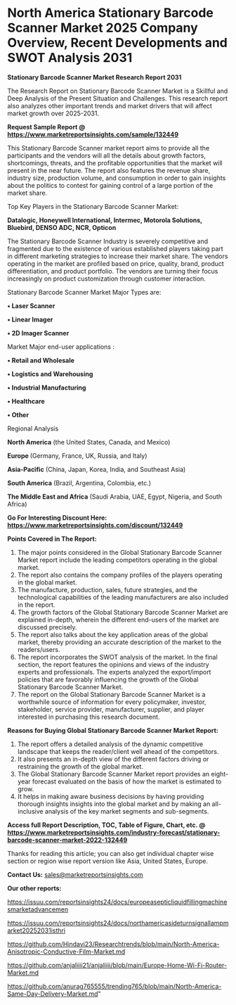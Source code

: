 # North America Stationary Barcode Scanner Market 2025 Company Overview, Recent Developments and SWOT Analysis 2031

<strong>Stationary Barcode Scanner Market Research Report 2031</strong>

The Research Report on Stationary Barcode Scanner Market is a Skillful and Deep Analysis of the Present Situation and Challenges. This research report also analyzes other important trends and market drivers that will affect market growth over 2025-2031.

<strong>Request Sample Report @ <a href=https://www.marketreportsinsights.com/sample/132449>https://www.marketreportsinsights.com/sample/132449</a></strong>

This Stationary Barcode Scanner market report aims to provide all the participants and the vendors will all the details about growth factors, shortcomings, threats, and the profitable opportunities that the market will present in the near future. The report also features the revenue share, industry size, production volume, and consumption in order to gain insights about the politics to contest for gaining control of a large portion of the market share.

Top Key Players in the Stationary Barcode Scanner Market:

<strong>Datalogic, Honeywell International, Intermec, Motorola Solutions, Bluebird, DENSO ADC, NCR, Opticon</strong>

The Stationary Barcode Scanner Industry is severely competitive and fragmented due to the existence of various established players taking part in different marketing strategies to increase their market share. The vendors operating in the market are profiled based on price, quality, brand, product differentiation, and product portfolio. The vendors are turning their focus increasingly on product customization through customer interaction.

Stationary Barcode Scanner Market Major Types are:

<strong>• Laser Scanner

• Linear Imager

• 2D Imager Scanner</strong>

Market Major end-user applications :

<strong>• Retail and Wholesale

• Logistics and Warehousing

• Industrial Manufacturing

• Healthcare

• Other</strong>

Regional Analysis

</u><strong><b>North America</b></strong> (the United States, Canada, and Mexico)

<strong><b>Europe </b></strong>(Germany, France, UK, Russia, and Italy)

<strong><b>Asia-Pacific</b></strong> (China, Japan, Korea, India, and Southeast Asia)

<strong><b>South America</b></strong> (Brazil, Argentina, Colombia, etc.)

<strong><b>The Middle East and Africa</b></strong> (Saudi Arabia, UAE, Egypt, Nigeria, and South Africa)

<strong>Go For Interesting Discount Here: <a href=https://www.marketreportsinsights.com/discount/132449>https://www.marketreportsinsights.com/discount/132449</a></strong>

<strong>Points Covered in The Report:</strong>
<ol>
  <li>The major points considered in the Global Stationary Barcode Scanner Market report include the leading competitors operating in the global market.</li>
  <li>The report also contains the company profiles of the players operating in the global market.</li>
  <li>The manufacture, production, sales, future strategies, and the technological capabilities of the leading manufacturers are also included in the report.</li>
  <li>The growth factors of the Global Stationary Barcode Scanner Market are explained in-depth, wherein the different end-users of the market are discussed precisely.</li>
  <li>The report also talks about the key application areas of the global market, thereby providing an accurate description of the market to the readers/users.</li>
  <li>The report incorporates the SWOT analysis of the market. In the final section, the report features the opinions and views of the industry experts and professionals. The experts analyzed the export/import policies that are favorably influencing the growth of the Global Stationary Barcode Scanner Market.</li>
  <li>The report on the Global Stationary Barcode Scanner Market is a worthwhile source of information for every policymaker, investor, stakeholder, service provider, manufacturer, supplier, and player interested in purchasing this research document.</li>
</ol>
<strong>Reasons for Buying Global Stationary Barcode Scanner Market Report:</strong>

<ol>
  <li>The report offers a detailed analysis of the dynamic competitive landscape that keeps the reader/client well ahead of the competitors.</li>
  <li>It also presents an in-depth view of the different factors driving or restraining the growth of the global market.</li>
  <li>The Global Stationary Barcode Scanner Market report provides an eight-year forecast evaluated on the basis of how the market is estimated to grow.</li>
  <li>It helps in making aware business decisions by having providing thorough insights insights into the global market and by making an all-inclusive analysis of the key market segments and sub-segments.</li>
</ol>
<strong>Access full Report Description, TOC, Table of Figure, Chart, etc. @ <a href=https://www.marketreportsinsights.com/industry-forecast/stationary-barcode-scanner-market-2022-132449>https://www.marketreportsinsights.com/industry-forecast/stationary-barcode-scanner-market-2022-132449</a></strong>


Thanks for reading this article; you can also get individual chapter wise section or region wise report version like Asia, United States, Europe.

<strong>Contact Us:</strong>
sales@marketreportsinsights.com

<strong>Our other reports:</strong>

<a href=https://issuu.com/reportsinsights24/docs/europeasepticliquidfillingmachinesmarketadvancemen>https://issuu.com/reportsinsights24/docs/europeasepticliquidfillingmachinesmarketadvancemen</a>

<a href=https://issuu.com/reportsinsights24/docs/northamericasideturnsignallampmarket20252031isthri>https://issuu.com/reportsinsights24/docs/northamericasideturnsignallampmarket20252031isthri</a>

<a href=https://github.com/Hindavi23/Researchtrends/blob/main/North-America-Anisotropic-Conductive-Film-Market.md>https://github.com/Hindavi23/Researchtrends/blob/main/North-America-Anisotropic-Conductive-Film-Market.md</a>

<a href=https://github.com/anjaliiii21/anjaliiii/blob/main/Europe-Home-Wi-Fi-Router-Market.md>https://github.com/anjaliiii21/anjaliiii/blob/main/Europe-Home-Wi-Fi-Router-Market.md</a>

<a href=https://github.com/anurag765555/trending765/blob/main/North-America-Same-Day-Delivery-Market.md>https://github.com/anurag765555/trending765/blob/main/North-America-Same-Day-Delivery-Market.md</a>"
